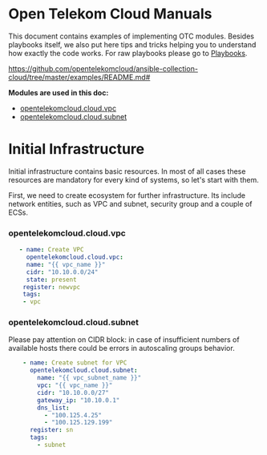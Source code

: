 Open Telekom Cloud Manuals
==========================


This document contains examples of implementing OTC modules. Besides playbooks itself, we also
put here tips and tricks helping you to understand how exactly the code works.
For raw playbooks please go to [Playbooks](https://github.com/opentelekomcloud/ansible-collection-cloud/tree/docs_module_examples/examples/playbooks).

https://github.com/opentelekomcloud/ansible-collection-cloud/tree/master/examples/README.md#

**Modules are used in this doc:**

* [opentelekomcloud.cloud.vpc](#opentelekomcloud.cloud.vpc)
* [opentelekomcloud.cloud.subnet](#opentelekomcloud.cloud.subnet)



Initial Infrastructure
======================

Initial infrastructure contains basic resources. In most of all cases these resources are
mandatory for every kind of systems, so let's start with them.

First, we need to create ecosystem for further infrastructure. Its include network entities, such
as VPC and subnet, security group and a couple of ECSs.

<a name="opentelekomcloud.cloud.vpc"></a>

### opentelekomcloud.cloud.vpc

```yaml
   - name: Create VPC
     opentelekomcloud.cloud.vpc:
     name: "{{ vpc_name }}"
     cidr: "10.10.0.0/24"
     state: present
    register: newvpc
    tags:
    - vpc
```
<a name="opentelekomcloud.cloud.subnet"></a>

### opentelekomcloud.cloud.subnet

Please pay attention on CIDR block: in case of insufficient numbers of available hosts there
could be errors in autoscaling groups behavior.
```yaml
    - name: Create subnet for VPC
      opentelekomcloud.cloud.subnet:
        name: "{{ vpc_subnet_name }}"
        vpc: "{{ vpc_name }}"
        cidr: "10.10.0.0/27"
        gateway_ip: "10.10.0.1"
        dns_list:
          - "100.125.4.25"
          - "100.125.129.199"
      register: sn
      tags:
        - subnet
```
